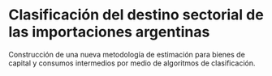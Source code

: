 # Clasificación del destino sectorial de las importaciones argentinas

Construcción de una nueva metodología de estimación para bienes de capital y consumos intermedios por medio de algoritmos de clasificación.
